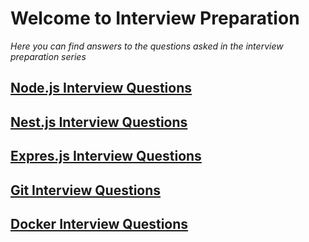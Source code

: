 # Welcome to Interview Preparation

_Here you can find answers to the questions asked in the interview preparation
series_

## [Node.js Interview Questions](nodejs/README.md)

## [Nest.js Interview Questions](nestjs/README.md)

## [Expres.js Interview Questions](expressjs/README.md)

## [Git Interview Questions](git/README.md)

## [Docker Interview Questions](docker/README.md)